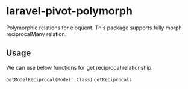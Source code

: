 # laravel-pivot-polymorph
Polymorphic relations for eloquent.
This package supports fully morph reciprocalMany relation.

## Usage
We can use below functions for get reciprocal relationship.
 
 `GetModelReciprocal(Model::Class)`
 `getReciprocals`